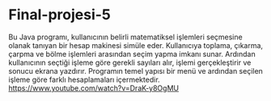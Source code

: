# Final-projesi-5
Bu Java programı, kullanıcının belirli matematiksel işlemleri seçmesine olanak tanıyan bir hesap makinesi simüle eder. Kullanıcıya toplama, çıkarma, çarpma ve bölme işlemleri arasından seçim yapma imkanı sunar. Ardından kullanıcının seçtiği işleme göre gerekli sayıları alır, işlemi gerçekleştirir ve sonucu ekrana yazdırır. Programın temel yapısı bir menü ve ardından seçilen işleme göre farklı hesaplamaları içermektedir.
https://www.youtube.com/watch?v=DraK-y8OgMU
